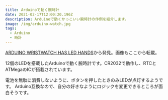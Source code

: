 ```yaml
---
title: Arduinoで動く腕時計
date: 2021-02-17T12:00:20.196Z
description: Arduinoで動くかっこいい腕時計の作例を紹介します。
image: /img/arduino-watch.jpg
tags:
  - Arduino
  - 時計
---
```

[ARDUINO WRISTWATCH HAS LED HANDS](https://hackaday.com/2020/01/05/arduino-wristwatch-has-led-hands/)から発見。画像もここから転載。

12個のLEDを搭載したArduinoで動く腕時計です。CR2032で動作し、RTCとATMegaのICが搭載されています。

電池を無駄に消費しないように、ボタンを押したときのみLEDが点灯するようです。
Arduino互換なので、自分の好きなようにロジックを変更できるところが面白そうです。
